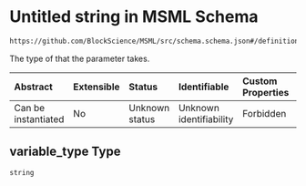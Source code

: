 # Untitled string in MSML Schema

```txt
https://github.com/BlockScience/MSML/src/schema.schema.json#/definitions/ParameterElement/properties/variable_type
```

The type of that the parameter takes.

| Abstract            | Extensible | Status         | Identifiable            | Custom Properties | Additional Properties | Access Restrictions | Defined In                                                                                    |
| :------------------ | :--------- | :------------- | :---------------------- | :---------------- | :-------------------- | :------------------ | :-------------------------------------------------------------------------------------------- |
| Can be instantiated | No         | Unknown status | Unknown identifiability | Forbidden         | Allowed               | none                | [schema.schema.json\*](../../out/math_spec_mapping/schema.schema.json "open original schema") |

## variable\_type Type

`string`
